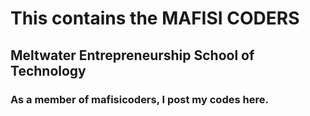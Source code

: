 # This contains the MAFISI CODERS 
## Meltwater Entrepreneurship School of Technology
### As a member of mafisicoders, I post my codes here.
